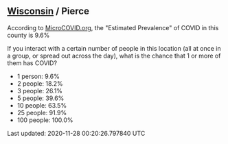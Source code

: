 
## [Wisconsin](/united-states/wisconsin) / Pierce

According to [MicroCOVID.org](http://microcovid.org),
the "Estimated Prevalence" of COVID in this county is 9.6%

If you interact with a certain number of people in this location
(all at once in a group, or spread out across the day), what is the chance that
1 or more of them has COVID?

- 1 person: 9.6%
- 2 people: 18.2%
- 3 people: 26.1%
- 5 people: 39.6%
- 10 people: 63.5%
- 25 people: 91.9%
- 100 people: 100.0%

Last updated: 2020-11-28 00:20:26.797840 UTC
